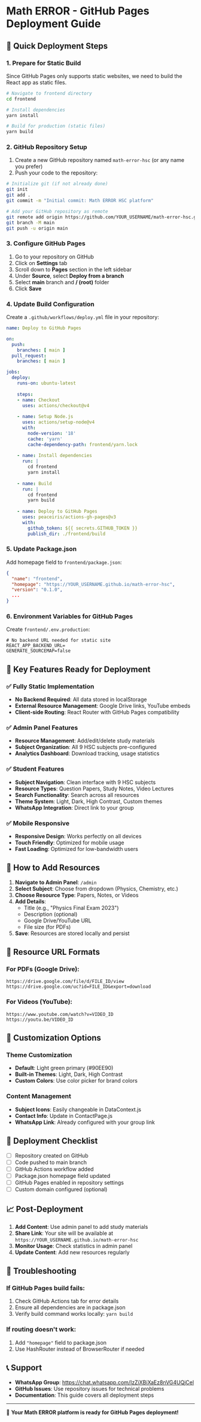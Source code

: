 # Math ERROR - GitHub Pages Deployment Guide

## 🚀 Quick Deployment Steps

### 1. Prepare for Static Build
Since GitHub Pages only supports static websites, we need to build the React app as static files.

```bash
# Navigate to frontend directory
cd frontend

# Install dependencies
yarn install

# Build for production (static files)
yarn build
```

### 2. GitHub Repository Setup
1. Create a new GitHub repository named `math-error-hsc` (or any name you prefer)
2. Push your code to the repository:

```bash
# Initialize git (if not already done)
git init
git add .
git commit -m "Initial commit: Math ERROR HSC platform"

# Add your GitHub repository as remote
git remote add origin https://github.com/YOUR_USERNAME/math-error-hsc.git
git branch -M main
git push -u origin main
```

### 3. Configure GitHub Pages
1. Go to your repository on GitHub
2. Click on **Settings** tab
3. Scroll down to **Pages** section in the left sidebar
4. Under **Source**, select **Deploy from a branch**
5. Select **main** branch and **/ (root)** folder
6. Click **Save**

### 4. Update Build Configuration

Create a `.github/workflows/deploy.yml` file in your repository:

```yaml
name: Deploy to GitHub Pages

on:
  push:
    branches: [ main ]
  pull_request:
    branches: [ main ]

jobs:
  deploy:
    runs-on: ubuntu-latest
    
    steps:
    - name: Checkout
      uses: actions/checkout@v4
      
    - name: Setup Node.js
      uses: actions/setup-node@v4
      with:
        node-version: '18'
        cache: 'yarn'
        cache-dependency-path: frontend/yarn.lock
        
    - name: Install dependencies
      run: |
        cd frontend
        yarn install
        
    - name: Build
      run: |
        cd frontend
        yarn build
        
    - name: Deploy to GitHub Pages
      uses: peaceiris/actions-gh-pages@v3
      with:
        github_token: ${{ secrets.GITHUB_TOKEN }}
        publish_dir: ./frontend/build
```

### 5. Update Package.json
Add homepage field to `frontend/package.json`:

```json
{
  "name": "frontend",
  "homepage": "https://YOUR_USERNAME.github.io/math-error-hsc",
  "version": "0.1.0",
  ...
}
```

### 6. Environment Variables for GitHub Pages
Create `frontend/.env.production`:

```env
# No backend URL needed for static site
REACT_APP_BACKEND_URL=
GENERATE_SOURCEMAP=false
```

## 🎯 Key Features Ready for Deployment

### ✅ Fully Static Implementation
- **No Backend Required**: All data stored in localStorage
- **External Resource Management**: Google Drive links, YouTube embeds
- **Client-side Routing**: React Router with GitHub Pages compatibility

### ✅ Admin Panel Features
- **Resource Management**: Add/edit/delete study materials
- **Subject Organization**: All 9 HSC subjects pre-configured
- **Analytics Dashboard**: Download tracking, usage statistics

### ✅ Student Features
- **Subject Navigation**: Clean interface with 9 HSC subjects
- **Resource Types**: Question Papers, Study Notes, Video Lectures
- **Search Functionality**: Search across all resources
- **Theme System**: Light, Dark, High Contrast, Custom themes
- **WhatsApp Integration**: Direct link to your group

### ✅ Mobile Responsive
- **Responsive Design**: Works perfectly on all devices
- **Touch Friendly**: Optimized for mobile usage
- **Fast Loading**: Optimized for low-bandwidth users

## 📱 How to Add Resources

1. **Navigate to Admin Panel**: `/admin`
2. **Select Subject**: Choose from dropdown (Physics, Chemistry, etc.)
3. **Choose Resource Type**: Papers, Notes, or Videos
4. **Add Details**:
   - Title (e.g., "Physics Final Exam 2023")
   - Description (optional)
   - Google Drive/YouTube URL
   - File size (for PDFs)
5. **Save**: Resources are stored locally and persist

## 🔗 Resource URL Formats

### For PDFs (Google Drive):
```
https://drive.google.com/file/d/FILE_ID/view
https://drive.google.com/uc?id=FILE_ID&export=download
```

### For Videos (YouTube):
```
https://www.youtube.com/watch?v=VIDEO_ID
https://youtu.be/VIDEO_ID
```

## 🎨 Customization Options

### Theme Customization
- **Default**: Light green primary (#90EE90)
- **Built-in Themes**: Light, Dark, High Contrast
- **Custom Colors**: Use color picker for brand colors

### Content Management
- **Subject Icons**: Easily changeable in DataContext.js
- **Contact Info**: Update in ContactPage.js
- **WhatsApp Link**: Already configured with your group link

## 🚀 Deployment Checklist

- [ ] Repository created on GitHub
- [ ] Code pushed to main branch
- [ ] GitHub Actions workflow added
- [ ] Package.json homepage field updated
- [ ] GitHub Pages enabled in repository settings
- [ ] Custom domain configured (optional)

## 📈 Post-Deployment

1. **Add Content**: Use admin panel to add study materials
2. **Share Link**: Your site will be available at `https://YOUR_USERNAME.github.io/math-error-hsc`
3. **Monitor Usage**: Check statistics in admin panel
4. **Update Content**: Add new resources regularly

## 🔧 Troubleshooting

### If GitHub Pages build fails:
1. Check GitHub Actions tab for error details
2. Ensure all dependencies are in package.json
3. Verify build command works locally: `yarn build`

### If routing doesn't work:
1. Add `"homepage"` field to package.json
2. Use HashRouter instead of BrowserRouter if needed

## 📞 Support

- **WhatsApp Group**: https://chat.whatsapp.com/IzZiXBiXaEz8nVG4UQjCel
- **GitHub Issues**: Use repository issues for technical problems
- **Documentation**: This guide covers all deployment steps

---

🎉 **Your Math ERROR platform is ready for GitHub Pages deployment!**